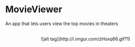 # MovieViewer
An app that lets users view the top movies in theaters <br/> <br/>
<center>![alt tag](http://i.imgur.com/zHoxq66.gif?1)<center>

